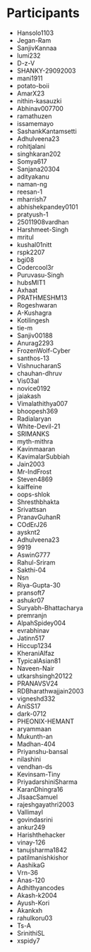 # Participants

* Hansolo1103
* Jegan-Ram
* SanjivKannaa
* lumi232
* D-z-V
* SHANKY-29092003
* mani1911
* potato-boii 
* AmarX23
* nithin-kasauzki
* Abhinav007700
* ramathuzen
* issamemayo
* SashankKantamsetti
* Adhulveena23
* rohitjalani
* singhkaran202
* Somya617
* Sanjana20304
* adityakanu
* naman-ng
* reesan-1
* mharrish7
* abhishekpandey0101
* pratyush-1 
* 25011908vardhan
* Harshmeet-Singh
* mritul
* kushal01nitt
* rspk2207
* bgi08
* Codercool3r
* Puruvasu-Singh
* hubsMIT1
* Axhaat
* PRATHMESHM13
* Rogeshwaran
* A-Kushagra
* Kotilingesh
* tie-m
* Sanjiv00188
* Anurag2293
* FrozenWolf-Cyber
* santhos-13
* VishnucharanS
* chauhan-dhruv
* Vis03al 
* novice0192
* jaiakash
* Vimalathithya007
* bhoopesh369
* Radialaryan
* White-Devil-21
* SRIMANKS
* myth-mithra 
* Kavinmaaran
* KavimalarSubbiah
* Jain2003
* Mr-IndFrost
* Steven4869
* kaiffeine
* oops-shlok
* Shresthbhakta
* Srivattsan
* PranavGuhanR 
* COdErJ26
* aysknt2
* Adhulveena23 
* 9919
* AswinG777
* Rahul-Sriram
* Sakthi-04 
* Nsn
* Riya-Gupta-30
* pransoft7
* ashukr07
* Suryabh-Bhattacharya
* premranjn
* AlpahSpidey004
* evrabhinav
* Jatinn517
* Hiccup1234
* KheraniAlfaz
* TypicalAsian81
* Naveen-Nair
* utkarshsingh20122
* PRANAVSV24
* RDBharathwajjain2003
* vigneshd332
* AniSS17
* dark-0712
* PHEONIX-HEMANT
* aryammaan
* Mukunth-an
* Madhan-404
* Priyanshu-bansal
* nilashini
* vendhan-ds
* Kevinsam-Tiny
* PriyadarshiniSharma
* KaranDhingra16 
* JIsaacSamuel
* rajeshgayathri2003
* Vallimayl
* govindasrini
* ankur249
* Harishthehacker 
* vinay-126
* tanujsharma1842
* patilmanishkishor
* AashikaG
* Vrn-36
* Anas-120
* Adhithyancodes
* Akash-k2004
* Ayush-Kori
* Akankxh
* rahulkoru03
* Ts-A
* SrinithiSL
* xspidy7


































































































































































































